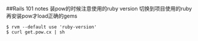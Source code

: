 ##Rails 101 notes
装pow的时候注意使用的ruby version
切换到项目使用的ruby再安装pow才load正确的gems

	$ rvm --default use 'ruby-version'
	$ curl get.pow.cx | sh